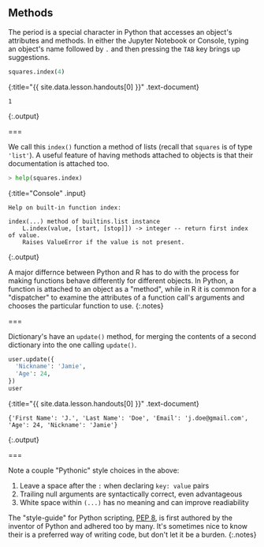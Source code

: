 ---
---

## Methods

The period is a special character in Python that accesses an object's
attributes and methods. In either the Jupyter Notebook or Console,
typing an object's name followed by `.` and then pressing the `TAB`
key brings up suggestions.



~~~python
squares.index(4)
~~~
{:title="{{ site.data.lesson.handouts[0] }}" .text-document}


~~~
1
~~~
{:.output}


===

We call this `index()` function a method of lists (recall that
`squares` is of type `'list'`). A useful feature of having methods
attached to objects is that their documentation is attached too.



~~~python
> help(squares.index)
~~~
{:title="Console" .input}


~~~
Help on built-in function index:

index(...) method of builtins.list instance
    L.index(value, [start, [stop]]) -> integer -- return first index of value.
    Raises ValueError if the value is not present.
~~~
{:.output}


A major differnce between Python and R has to do with the process for
making functions behave differently for different objects. In Python,
a function is attached to an object as a "method", while in R it is
common for a "dispatcher" to examine the attributes of a function
call's arguments and chooses the particular function to use.
{:.notes}

===

Dictionary's have an `update()` method, for merging the contents
of a second dictionary into the one calling `update()`.



~~~python
user.update({
  'Nickname': 'Jamie',
  'Age': 24,
})
user
~~~
{:title="{{ site.data.lesson.handouts[0] }}" .text-document}


~~~
{'First Name': 'J.', 'Last Name': 'Doe', 'Email': 'j.doe@gmail.com', 'Age': 24, 'Nickname': 'Jamie'}
~~~
{:.output}


===

Note a couple "Pythonic" style choices in the above:

1. Leave a space after the `:` when declaring `key: value` pairs
1. Trailing null arguments are syntactically correct, even advantageous
1. White space within `(...)` has no meaning and can improve readiability

The "style-guide" for Python scripting, [PEP 8], is first authored by the inventor
of Python and adhered too by many. It's sometimes nice to know their is a preferred
way of writing code, but don't let it be a burden.
{:.notes}

[PEP 8]: https://www.python.org/dev/peps/pep-0008/
